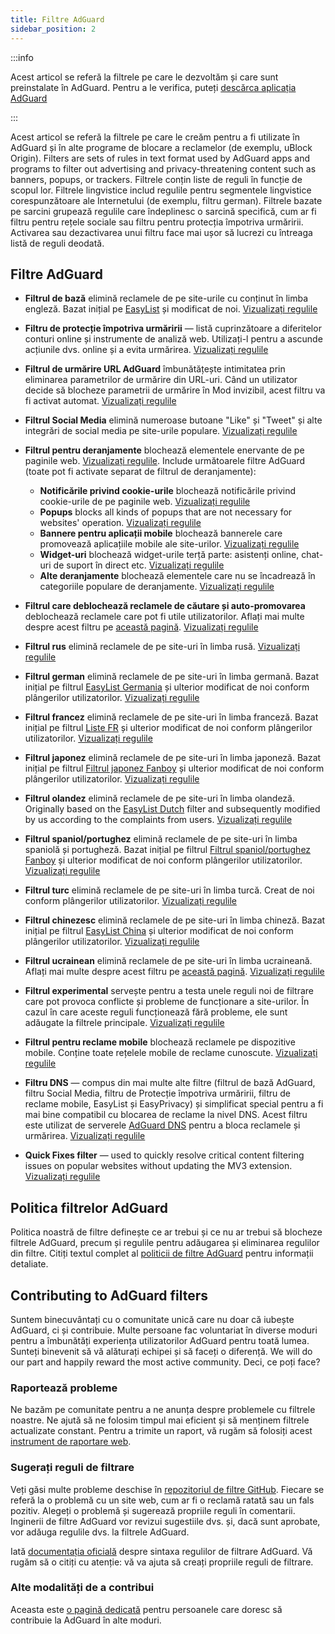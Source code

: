 ```yaml
---
title: Filtre AdGuard
sidebar_position: 2
---
```


:::info

Acest articol se referă la filtrele pe care le dezvoltăm și care sunt preinstalate în AdGuard. Pentru a le verifica, puteți [descărca aplicația AdGuard](https://agrd.io/download-kb-adblock)

:::

Acest articol se referă la filtrele pe care le creăm pentru a fi utilizate în AdGuard și în alte programe de blocare a reclamelor (de exemplu, uBlock Origin). Filters are sets of rules in text format used by AdGuard apps and programs to filter out advertising and privacy-threatening content such as banners, popups, or trackers. Filtrele conțin liste de reguli în funcție de scopul lor. Filtrele lingvistice includ regulile pentru segmentele lingvistice corespunzătoare ale Internetului (de exemplu, filtru german). Filtrele bazate pe sarcini grupează regulile care îndeplinesc o sarcină specifică, cum ar fi filtru pentru rețele sociale sau filtru pentru protecția împotriva urmăririi. Activarea sau dezactivarea unui filtru face mai ușor să lucrezi cu întreaga listă de reguli deodată.

## Filtre AdGuard

- **Filtrul de bază** elimină reclamele de pe site-urile cu conținut în limba engleză. Bazat inițial pe [EasyList](https://easylist.to/) și modificat de noi. [Vizualizați regulile](https://raw.githubusercontent.com/AdguardTeam/FiltersRegistry/master/filters/filter_2_Base/filter.txt)
- **Filtru de protecție împotriva urmăririi** — listă cuprinzătoare a diferitelor conturi online și instrumente de analiză web. Utilizați-l pentru a ascunde acțiunile dvs. online și a evita urmărirea. [Vizualizați regulile](https://raw.githubusercontent.com/AdguardTeam/FiltersRegistry/master/filters/filter_3_Spyware/filter.txt)
- **Filtrul de urmărire URL AdGuard** îmbunătățește intimitatea prin eliminarea parametrilor de urmărire din URL-uri. Când un utilizator decide să blocheze parametrii de urmărire în Mod invizibil, acest filtru va fi activat automat. [Vizualizați regulile](https://raw.githubusercontent.com/AdguardTeam/FiltersRegistry/master/filters/filter_17_TrackParam/filter.txt)
- **Filtrul Social Media** elimină numeroase butoane "Like" și "Tweet" și alte integrări de social media pe site-urile populare. [Vizualizați regulile](https://raw.githubusercontent.com/AdguardTeam/FiltersRegistry/master/filters/filter_4_Social/filter.txt)
- **Filtrul pentru deranjamente** blochează elementele enervante de pe paginile web. [Vizualizați regulile](https://raw.githubusercontent.com/AdguardTeam/FiltersRegistry/master/filters/filter_14_Annoyances/filter.txt). Include următoarele filtre AdGuard (toate pot fi activate separat de filtrul de deranjamente):

    - **Notificările privind cookie-urile** blochează notificările privind cookie-urile de pe paginile web. [Vizualizați regulile](https://raw.githubusercontent.com/AdguardTeam/FiltersRegistry/master/filters/filter_18_Annoyances_Cookies/filter.txt)
    - **Popups** blocks all kinds of popups that are not necessary for websites' operation. [Vizualizați regulile](https://raw.githubusercontent.com/AdguardTeam/FiltersRegistry/master/filters/filter_19_Annoyances_Popups/filter.txt)
    - **Bannere pentru aplicații mobile** blochează bannerele care promovează aplicațiile mobile ale site-urilor. [Vizualizați regulile](https://raw.githubusercontent.com/AdguardTeam/FiltersRegistry/master/filters/filter_20_Annoyances_MobileApp/filter.txt)
    - **Widget-uri** blochează widget-urile terță parte: asistenți online, chat-uri de suport în direct etc. [Vizualizați regulile](https://raw.githubusercontent.com/AdguardTeam/FiltersRegistry/master/filters/filter_22_Annoyances_Widgets/filter.txt)
    - **Alte deranjamente** blochează elementele care nu se încadrează în categoriile populare de deranjamente. [Vizualizați regulile](https://raw.githubusercontent.com/AdguardTeam/FiltersRegistry/master/filters/filter_21_Annoyances_Other/filter.txt)

- **Filtrul care deblochează reclamele de căutare și auto-promovarea** deblochează reclamele care pot fi utile utilizatorilor. Aflați mai multe despre acest filtru pe [această pagină](../search-ads). [Vizualizați regulile](https://raw.githubusercontent.com/AdguardTeam/FiltersRegistry/master/filters/filter_10_Useful/filter.txt)
- **Filtrul rus** elimină reclamele de pe site-uri în limba rusă. [Vizualizați regulile](https://raw.githubusercontent.com/AdguardTeam/FiltersRegistry/master/filters/filter_1_Russian/filter.txt)
- **Filtrul german** elimină reclamele de pe site-uri în limba germană. Bazat inițial pe filtrul [EasyList Germania](https://easylist.to/) și ulterior modificat de noi conform plângerilor utilizatorilor. [Vizualizați regulile](https://raw.githubusercontent.com/AdguardTeam/FiltersRegistry/master/filters/filter_6_German/filter.txt)
- **Filtrul francez** elimină reclamele de pe site-uri în limba franceză. Bazat inițial pe filtrul [Liste FR](https://forums.lanik.us/viewforum.php?f=91) și ulterior modificat de noi conform plângerilor utilizatorilor. [Vizualizați regulile](https://raw.githubusercontent.com/AdguardTeam/FiltersRegistry/master/filters/filter_16_French/filter.txt)
- **Filtrul japonez** elimină reclamele de pe site-uri în limba japoneză. Bazat inițial pe filtrul [Filtrul japonez Fanboy](https://www.fanboy.co.nz/fanboy-japanese.txt) și ulterior modificat de noi conform plângerilor utilizatorilor. [Vizualizați regulile](https://raw.githubusercontent.com/AdguardTeam/FiltersRegistry/master/filters/filter_7_Japanese/filter.txt)
- **Filtrul olandez** elimină reclamele de pe site-uri în limba olandeză. Originally based on the [EasyList Dutch](https://easylist.to/) filter and subsequently modified by us according to the complaints from users. [Vizualizați regulile](https://raw.githubusercontent.com/AdguardTeam/FiltersRegistry/master/filters/filter_8_Dutch/filter.txt)
- **Filtrul spaniol/portughez** elimină reclamele de pe site-uri în limba spaniolă și portugheză. Bazat inițial pe filtrul [Filtrul spaniol/portughez Fanboy](https://www.fanboy.co.nz/fanboy-espanol.txt) și ulterior modificat de noi conform plângerilor utilizatorilor. [Vizualizați regulile](https://raw.githubusercontent.com/AdguardTeam/FiltersRegistry/master/filters/filter_9_Spanish/filter.txt)
- **Filtrul turc** elimină reclamele de pe site-uri în limba turcă. Creat de noi conform plângerilor utilizatorilor. [Vizualizați regulile](https://raw.githubusercontent.com/AdguardTeam/FiltersRegistry/master/filters/filter_13_Turkish/filter.txt)
- **Filtrul chinezesc** elimină reclamele de pe site-uri în limba chineză. Bazat inițial pe filtrul [EasyList China](https://github.com/easylist/easylistchina) și ulterior modificat de noi conform plângerilor utilizatorilor. [Vizualizați regulile](https://raw.githubusercontent.com/AdguardTeam/FiltersRegistry/master/filters/filter_224_Chinese/filter.txt)
- **Filtrul ucrainean** elimină reclamele de pe site-uri în limba ucraineană. Aflați mai multe despre acest filtru pe [această pagină](https://adguard.com/en/blog/ukrainian-filter.html). [Vizualizați regulile](https://raw.githubusercontent.com/AdguardTeam/FiltersRegistry/master/filters/filter_23_Ukrainian/filter.txt)
- **Filtrul experimental** servește pentru a testa unele reguli noi de filtrare care pot provoca conflicte și probleme de funcționare a site-urilor. În cazul în care aceste reguli funcționează fără probleme, ele sunt adăugate la filtrele principale. [Vizualizați regulile](https://raw.githubusercontent.com/AdguardTeam/FiltersRegistry/master/filters/filter_5_Experimental/filter.txt)
- **Filtrul pentru reclame mobile** blochează reclamele pe dispozitive mobile. Conține toate rețelele mobile de reclame cunoscute. [Vizualizați regulile](https://raw.githubusercontent.com/AdguardTeam/FiltersRegistry/master/filters/filter_11_Mobile/filter.txt)
- **Filtru DNS** — compus din mai multe alte filtre (filtrul de bază AdGuard, filtru Social Media, filtru de Protecție împotriva urmăririi, filtru de reclame mobile, EasyList și EasyPrivacy) și simplificat special pentru a fi mai bine compatibil cu blocarea de reclame la nivel DNS. Acest filtru este utilizat de serverele [AdGuard DNS](https://adguard-dns.io/kb) pentru a bloca reclamele și urmărirea. [Vizualizați regulile](https://raw.githubusercontent.com/AdguardTeam/FiltersRegistry/master/filters/filter_15_DnsFilter/filter.txt)
- **Quick Fixes filter** — used to quickly resolve critical content filtering issues on popular websites without updating the MV3 extension. [Vizualizați regulile](https://filters.adtidy.org/extension/chromium-mv3/filters/24.txt)

## Politica filtrelor AdGuard

Politica noastră de filtre definește ce ar trebui și ce nu ar trebui să blocheze filtrele AdGuard, precum și regulile pentru adăugarea și eliminarea regulilor din filtre. Citiți textul complet al [politicii de filtre AdGuard](../filter-policy) pentru informații detaliate.

## Contributing to AdGuard filters

Suntem binecuvântați cu o comunitate unică care nu doar că iubește AdGuard, ci și contribuie. Multe persoane fac voluntariat în diverse moduri pentru a îmbunătăți experiența utilizatorilor AdGuard pentru toată lumea. Sunteți binevenit să vă alăturați echipei și să faceți o diferență. We will do our part and happily reward the most active community. Deci, ce poți face?

### Raportează probleme

Ne bazăm pe comunitate pentru a ne anunța despre problemele cu filtrele noastre. Ne ajută să ne folosim timpul mai eficient și să menținem filtrele actualizate constant. Pentru a trimite un raport, vă rugăm să folosiți acest [instrument de raportare web](https://agrd.io/report).

### Sugerați reguli de filtrare

Veți găsi multe probleme deschise în [repozitoriul de filtre GitHub](https://github.com/AdguardTeam/AdguardFilters/issues). Fiecare se referă la o problemă cu un site web, cum ar fi o reclamă ratată sau un fals pozitiv. Alegeți o problemă și sugerează propriile reguli în comentarii. Inginerii de filtre AdGuard vor revizui sugestiile dvs. și, dacă sunt aprobate, vor adăuga regulile dvs. la filtrele AdGuard.

Iată [documentația oficială](../create-own-filters) despre sintaxa regulilor de filtrare AdGuard. Vă rugăm să o citiți cu atenție: vă va ajuta să creați propriile reguli de filtrare.

### Alte modalități de a contribui

Aceasta este [o pagină dedicată](https://adguard.com/contribute.html) pentru persoanele care doresc să contribuie la AdGuard în alte moduri.
